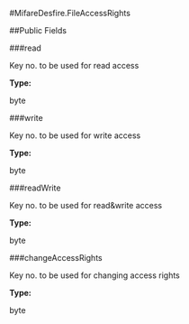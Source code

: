 #MifareDesfire.FileAccessRights



##Public Fields

###read

Key no. to be used for read access

**Type:**

byte

###write

Key no. to be used for write access

**Type:**

byte

###readWrite

Key no. to be used for read&write access

**Type:**

byte

###changeAccessRights

Key no. to be used for changing access rights

**Type:**

byte

